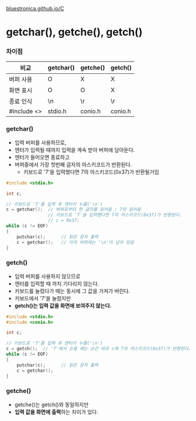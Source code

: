 [bluestronica.github.io/C](https://bluestronica.github.io/C)

# getchar(), getche(), getch()

### 차이점
|비교|getchar()|getche()|getch()|
|---|---|---|---|
|버퍼 사용|O|X|X|
|화면 표시|O|O|X|
|종료 인식|\n|\r|\r|
|#include <>|stdio.h|conio.h|conio.h|

### getchar()
- 입력 버퍼를 사용하므로, 
- 엔터가 입력될 때까지 입력을 계속 받아 버퍼에 담아둔다.
- 엔터가 들어오면 종료하고
- 버퍼중에서 가장 첫번째 글자의 아스키코드가 반환된다.
    - 키보드로 '7'을 입력했다면 7의 아스키코드(0x37)가 반환될거임
```c
#include <stdio.h>

int c;

// 키보드로 '7'를 입력 후 엔터키 누름('\n')
c = getchar();  // 버퍼로부터 한 글자를 읽어옴 ; 7만 읽어옴
                // 키보드로 '7'을 입력했다면 7의 아스키코드(0x37)가 반환된다.
                // c = 0x37;
while (c != EOF) 
{
    putchar(c);      // 읽은 문자 출력
    c = getchar();   // 아직 버퍼에는 '\n'이 남아 있음
}     
```

### getch()
- 입력 버퍼를 사용하지 않으므로
- 엔터를 입력할 때 까지 기다리지 않는다.
- 키보드를 눌렀다가 떼는 동시에 그 값을 가져가 버린다.
- 키보드에서 '7'을 눌렸지만 
- **getch()는 입력 값을 화면에 보여주지 않는다.**
```c
#include <stdio.h>
#include <conio.h>

int c;

// 키보드로 '7'를 입력 후 엔터키 누름('\n')
c = getch();  // '7'에서 손을 떼는 순간 바로 c에 7의 아스키코드(0x37)가 반환된다.
while (c != EOF) 
{
    putchar(c);      // 읽은 문자 출력
    c = getchar();   
}     
```

### getche()
- getche()는 getch()와 동일하지만
- **입력 값을 화면에 출력**하는 차이가 있다.
